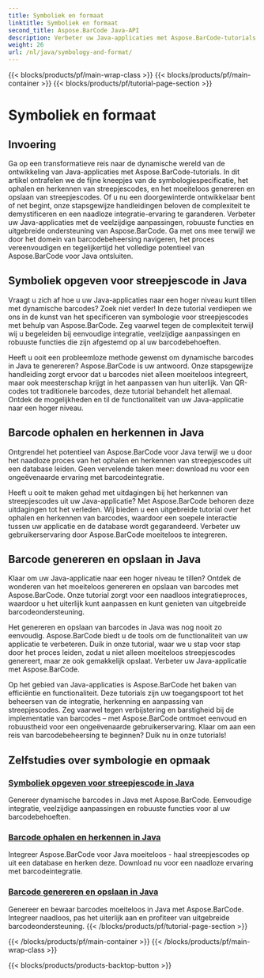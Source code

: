 ```yaml
---
title: Symboliek en formaat
linktitle: Symboliek en formaat
second_title: Aspose.BarCode Java-API
description: Verbeter uw Java-applicaties met Aspose.BarCode-tutorials! Beheers het specificeren van symbologie, haal en herken streepjescodes en genereer en bewaar moeiteloos dynamische streepjescodes.
weight: 26
url: /nl/java/symbology-and-format/
---
```


{{< blocks/products/pf/main-wrap-class >}}
{{< blocks/products/pf/main-container >}}
{{< blocks/products/pf/tutorial-page-section >}}

# Symboliek en formaat

## Invoering

Ga op een transformatieve reis naar de dynamische wereld van de ontwikkeling van Java-applicaties met Aspose.BarCode-tutorials. In dit artikel ontrafelen we de fijne kneepjes van de symbologiespecificatie, het ophalen en herkennen van streepjescodes, en het moeiteloos genereren en opslaan van streepjescodes. Of u nu een doorgewinterde ontwikkelaar bent of net begint, onze stapsgewijze handleidingen beloven de complexiteit te demystificeren en een naadloze integratie-ervaring te garanderen. Verbeter uw Java-applicaties met de veelzijdige aanpassingen, robuuste functies en uitgebreide ondersteuning van Aspose.BarCode. Ga met ons mee terwijl we door het domein van barcodebeheersing navigeren, het proces vereenvoudigen en tegelijkertijd het volledige potentieel van Aspose.BarCode voor Java ontsluiten.

## Symboliek opgeven voor streepjescode in Java

Vraagt u zich af hoe u uw Java-applicaties naar een hoger niveau kunt tillen met dynamische barcodes? Zoek niet verder! In deze tutorial verdiepen we ons in de kunst van het specificeren van symbologie voor streepjescodes met behulp van Aspose.BarCode. Zeg vaarwel tegen de complexiteit terwijl wij u begeleiden bij eenvoudige integratie, veelzijdige aanpassingen en robuuste functies die zijn afgestemd op al uw barcodebehoeften.

Heeft u ooit een probleemloze methode gewenst om dynamische barcodes in Java te genereren? Aspose.BarCode is uw antwoord. Onze stapsgewijze handleiding zorgt ervoor dat u barcodes niet alleen moeiteloos integreert, maar ook meesterschap krijgt in het aanpassen van hun uiterlijk. Van QR-codes tot traditionele barcodes, deze tutorial behandelt het allemaal. Ontdek de mogelijkheden en til de functionaliteit van uw Java-applicatie naar een hoger niveau.


## Barcode ophalen en herkennen in Java

Ontgrendel het potentieel van Aspose.BarCode voor Java terwijl we u door het naadloze proces van het ophalen en herkennen van streepjescodes uit een database leiden. Geen vervelende taken meer: download nu voor een ongeëvenaarde ervaring met barcodeintegratie. 

Heeft u ooit te maken gehad met uitdagingen bij het herkennen van streepjescodes uit uw Java-applicatie? Met Aspose.BarCode behoren deze uitdagingen tot het verleden. Wij bieden u een uitgebreide tutorial over het ophalen en herkennen van barcodes, waardoor een soepele interactie tussen uw applicatie en de database wordt gegarandeerd. Verbeter uw gebruikerservaring door Aspose.BarCode moeiteloos te integreren.

## Barcode genereren en opslaan in Java

Klaar om uw Java-applicatie naar een hoger niveau te tillen? Ontdek de wonderen van het moeiteloos genereren en opslaan van barcodes met Aspose.BarCode. Onze tutorial zorgt voor een naadloos integratieproces, waardoor u het uiterlijk kunt aanpassen en kunt genieten van uitgebreide barcodeondersteuning.

Het genereren en opslaan van barcodes in Java was nog nooit zo eenvoudig. Aspose.BarCode biedt u de tools om de functionaliteit van uw applicatie te verbeteren. Duik in onze tutorial, waar we u stap voor stap door het proces leiden, zodat u niet alleen moeiteloos streepjescodes genereert, maar ze ook gemakkelijk opslaat. Verbeter uw Java-applicatie met Aspose.BarCode.

Op het gebied van Java-applicaties is Aspose.BarCode het baken van efficiëntie en functionaliteit. Deze tutorials zijn uw toegangspoort tot het beheersen van de integratie, herkenning en aanpassing van streepjescodes. Zeg vaarwel tegen verbijstering en barstigheid bij de implementatie van barcodes – met Aspose.BarCode ontmoet eenvoud en robuustheid voor een ongeëvenaarde gebruikerservaring. Klaar om aan een reis van barcodebeheersing te beginnen? Duik nu in onze tutorials!
## Zelfstudies over symbologie en opmaak
### [Symboliek opgeven voor streepjescode in Java](./specifying-symbology-barcode/)
Genereer dynamische barcodes in Java met Aspose.BarCode. Eenvoudige integratie, veelzijdige aanpassingen en robuuste functies voor al uw barcodebehoeften.
### [Barcode ophalen en herkennen in Java](./fetching-recognizing-barcode/)
Integreer Aspose.BarCode voor Java moeiteloos - haal streepjescodes op uit een database en herken deze. Download nu voor een naadloze ervaring met barcodeintegratie.
### [Barcode genereren en opslaan in Java](./generating-saving-barcode/)
Genereer en bewaar barcodes moeiteloos in Java met Aspose.BarCode. Integreer naadloos, pas het uiterlijk aan en profiteer van uitgebreide barcodeondersteuning.
{{< /blocks/products/pf/tutorial-page-section >}}

{{< /blocks/products/pf/main-container >}}
{{< /blocks/products/pf/main-wrap-class >}}

{{< blocks/products/products-backtop-button >}}
